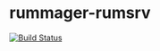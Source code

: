 # rummager-rumsrv

[![Build Status](https://travis-ci.com/lbacik/rummager-rumsrv.svg?branch=master)](https://travis-ci.com/lbacik/rummager-rumsrv)
